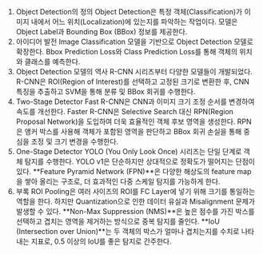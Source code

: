 1. Object Detection의 정의
Object Detection은 특정 객체(Classification)가 이미지 내에서 어느 위치(Localization)에 있는지를 파악하는 작업이다.
모델은 Object Label과 Bounding Box (BBox) 정보를 제공한다.
2. 아이디어 발전
Image Classification 모델을 기반으로 Object Detection 모델로 확장한다.
Bbox Prediction Loss와 Class Prediction Loss를 통해 객체의 위치와 클래스를 예측한다.
3. Object Detection 모델의 역사
R-CNN 시리즈부터 다양한 모델들이 개발되었다.
R-CNN은 ROI(Region of Interest)를 선택하고 고정된 크기로 변환한 후, CNN 특징을 추출하고 SVM을 통해 분류 및 BBox 회귀를 수행한다.
4. Two-Stage Detector
Fast R-CNN은 CNN과 이미지 크기 조정 순서를 변경하여 속도를 개선한다.
Faster R-CNN은 Selective Search 대신 RPN(Region Proposal Network)을 도입하여 더욱 효율적인 객체 후보 영역을 생성한다.
RPN은 앵커 박스를 사용해 객체가 포함된 영역을 판단하고 BBox 회귀 손실을 통해 중심을 조정 및 크기 변경을 수행한다.
5. One-Stage Detector
YOLO (You Only Look Once) 시리즈는 단일 단계로 객체 탐지를 수행한다.
YOLO v1은 단순하지만 상대적으로 정확도가 떨어지는 단점이 있다.
**Feature Pyramid Network (FPN)**은 다양한 해상도의 feature map을 쌓아 올리는 구조로, 더 효과적인 다중 스케일 탐지를 가능하게 한다.
6. 부록
ROI Pooling은 여러 사이즈의 ROI를 FC Layer에 넣기 위해 크기를 통일하는 역할을 한다. 하지만 Quantization으로 인한 데이터 유실과 Misalignment 문제가 발생할 수 있다.
**Non-Max Suppression (NMS)**은 높은 점수를 가진 박스를 선택하고 겹치는 영역을 제거하는 방식으로 중복 탐지를 줄인다.
**IoU (Intersection over Union)**는 두 객체의 박스가 얼마나 겹치는지를 수치로 나타내는 지표로, 0.5 이상의 IoU를 좋은 탐지로 간주한다.